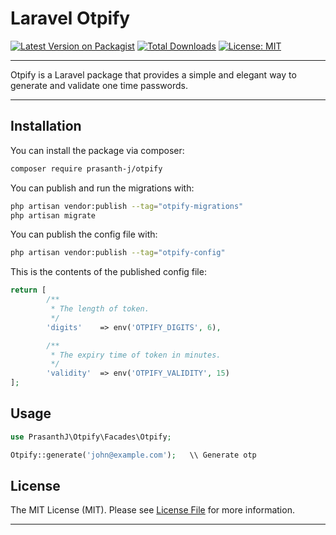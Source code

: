 # Laravel Otpify

[![Latest Version on Packagist](https://img.shields.io/packagist/v/prasanth-j/otpify.svg?style=flat-square)](https://packagist.org/packages/prasanth-j/otpify)
[![Total Downloads](https://img.shields.io/packagist/dt/prasanth-j/otpify.svg?style=flat-square)](https://packagist.org/packages/prasanth-j/otpify)
[![License: MIT](https://img.shields.io/badge/License-MIT-green.svg?style=flat-square)](https://opensource.org/licenses/MIT)
<!--delete-->
---
Otpify is a Laravel package that provides a simple and elegant way to generate and validate one time passwords.

---

## Installation

You can install the package via composer:

```bash
composer require prasanth-j/otpify
```

You can publish and run the migrations with:

```bash
php artisan vendor:publish --tag="otpify-migrations"
php artisan migrate
```

You can publish the config file with:

```bash
php artisan vendor:publish --tag="otpify-config"
```

This is the contents of the published config file:

```php
return [
		/**
		 * The length of token.
		 */
		'digits'    => env('OTPIFY_DIGITS', 6),

		/**
		 * The expiry time of token in minutes.
		 */
		'validity'  => env('OTPIFY_VALIDITY', 15)
];
```

## Usage

```php
use PrasanthJ\Otpify\Facades\Otpify;

Otpify::generate('john@example.com');	\\ Generate otp
```

## License

The MIT License (MIT). Please see [License File](LICENSE.md) for more information.
******